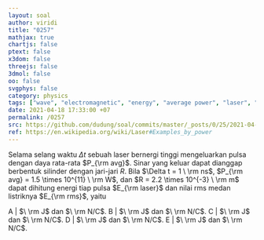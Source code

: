 ```yaml
---
layout: soal
author: viridi
title: "0257"
mathjax: true
chartjs: false
ptext: false
x3dom: false
threejs: false
3dmol: false
oo: false
svgphys: false
category: physics
tags: ["wave", "electromagnetic", "energy", "average power", "laser", "pulse", "magnetic field", "electric field", "tutorial-6", "fi1202", "2020-2"]
date: 2021-04-18 17:33:00 +07
permalink: /0257
src: https://github.com/dudung/soal/commits/master/_posts/0/25/2021-04-18-elementary-physics-tutorial-6-7.md
ref: https://en.wikipedia.org/wiki/Laser#Examples_by_power
---
```

Selama selang waktu $\Delta t$ sebuah laser bernergi tinggi mengeluarkan pulsa dengan daya rata-rata $P_{\rm avg}$. Sinar yang keluar dapat dianggap berbentuk silinder dengan jari-jari $R$. Bila $\Delta t = 1 \ \rm ns$, $P_{\rm avg} = 1.5 \times 10^{11} \ \rm W$, dan $R = 2.2 \times 10^{-3} \ \rm m$ dapat dihitung energi tiap pulsa $E_{\rm laser}$ dan nilai rms medan listriknya $E_{\rm rms}$, yaitu

A | $\ \rm J$ dan $\ \rm N/C$.
B | $\ \rm J$ dan $\ \rm N/C$.
C | $\ \rm J$ dan $\ \rm N/C$.
D | $\ \rm J$ dan $\ \rm N/C$.
E | $\ \rm J$ dan $\ \rm N/C$.


## &nbsp;

